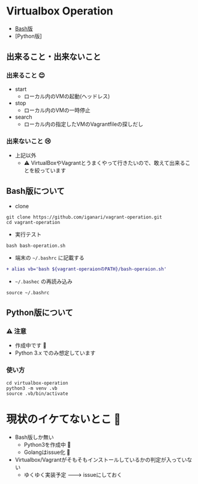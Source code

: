 # Virtualbox Operation

+ [Bash版](https://github.com/iganari/virtualbox-operation/blob/master/readme.md#bash版について)
+ [Python版]

## 出来ること・出来ないこと

### 出来ること :blush:

+ start
    + ローカル内のVMの起動(ヘッドレス)
+ stop
    + ローカル内のVMの一時停止
+ search
    + ローカル内の指定したVMのVagrantfileの探しだし

### 出来ないこと :cry:

+ 上記以外
    + :warning: VirtualBoxやVagrantとうまくやって行きたいので、敢えて出来ることを絞っています


## Bash版について

+ clone

```
git clone https://github.com/iganari/vagrant-operation.git
cd vagrant-operation
```

+ 実行テスト

```
bash bash-operation.sh
```

+ 端末の `~/.bashrc` に記載する

```diff
+ alias vb='bash ${vagrant-operaionのPATH}/bash-operaion.sh'
```

+ `~/.bashec` の再読み込み

```
source ~/.bashrc
```

## Python版について

### :warning: 注意

+ 作成中です :bow:
+ Python 3.x でのみ想定しています

### 使い方

```
cd virtualbox-operation
python3 -m venv .vb
source .vb/bin/activate
```

# 現状のイケてないとこ :no_good:

+ Bash版しか無い
    + Python3を作成中 :snake:
    + Golangはissue化 :memo:
+ Virtualbox/Vagrantがそもそもインストールしているかの判定が入っていない
    + ゆくゆく実装予定 ---> issueにしておく
